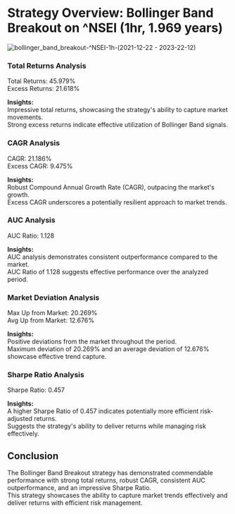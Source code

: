 <html lang="en">
<head>
    <meta charset="UTF-8">
    <meta http-equiv="X-UA-Compatible" content="IE=edge">
    <meta name="viewport" content="width=device-width, initial-scale=1.0">
</head>
<body>

<h1>Strategy Overview: Bollinger Band Breakout on ^NSEI (1hr, 1.969 years)</h1>

![bollinger_band_breakout-^NSEI-1h-(2021-12-22 - 2023-22-12)](https://github.com/shyambahmani-dev/Bollinger-Bands-Trading-Strategy/assets/110190548/afb59db8-b2c5-46d3-b328-0453b86ba75c)


<h3>Total Returns Analysis</h3>
<p>Total Returns: 45.979%<br>
Excess Returns: 21.618%</p>

<p><strong>Insights:</strong><br>
Impressive total returns, showcasing the strategy's ability to capture market movements.<br>
Strong excess returns indicate effective utilization of Bollinger Band signals.</p>

<h3>CAGR Analysis</h3>
<p>CAGR: 21.186%<br>
Excess CAGR: 9.475%</p>

<p><strong>Insights:</strong><br>
Robust Compound Annual Growth Rate (CAGR), outpacing the market's growth.<br>
Excess CAGR underscores a potentially resilient approach to market trends.</p>

<h3>AUC Analysis</h3>
<p>AUC Ratio: 1.128</p>

<p><strong>Insights:</strong><br>
AUC analysis demonstrates consistent outperformance compared to the market.<br>
AUC Ratio of 1.128 suggests effective performance over the analyzed period.</p>

<h3>Market Deviation Analysis</h3>
<p>Max Up from Market: 20.269%<br>
Avg Up from Market: 12.676%</p>

<p><strong>Insights:</strong><br>
Positive deviations from the market throughout the period.<br>
Maximum deviation of 20.269% and an average deviation of 12.676% showcase effective trend capture.</p>

<h3>Sharpe Ratio Analysis</h3>
<p>Sharpe Ratio: 0.457</p>

<p><strong>Insights:</strong><br>
A higher Sharpe Ratio of 0.457 indicates potentially more efficient risk-adjusted returns.<br>
Suggests the strategy's ability to deliver returns while managing risk effectively.</p>

<h2>Conclusion</h2>
<p>The Bollinger Band Breakout strategy has demonstrated commendable performance with strong total returns, robust CAGR, consistent AUC outperformance, and an impressive Sharpe Ratio.<br>
This strategy showcases the ability to capture market trends effectively and deliver returns with efficient risk management.</p>

</body>
</html>
